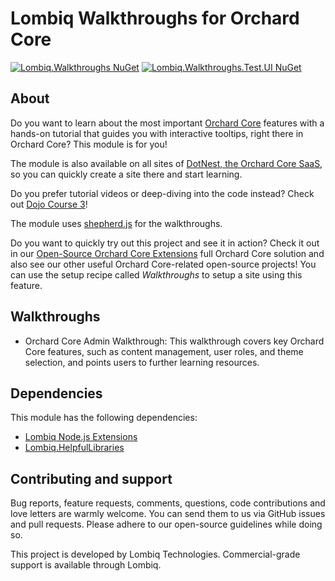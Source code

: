 # Lombiq Walkthroughs for Orchard Core

[![Lombiq.Walkthroughs NuGet](https://img.shields.io/nuget/v/Lombiq.Walkthroughs)](https://www.nuget.org/packages/Lombiq.Walkthroughs/) [![Lombiq.Walkthroughs.Test.UI NuGet](https://img.shields.io/nuget/v/Lombiq.Walkthroughs.Tests.UI)](https://www.nuget.org/packages/Lombiq.Walkthroughs.Tests.UI/)

## About

Do you want to learn about the most important [Orchard Core](https://orchardcore.net/) features with a hands-on tutorial that guides you with interactive tooltips, right there in Orchard Core? This module is for you! 

The module is also available on all sites of [DotNest, the Orchard Core SaaS](https://dotnest.com/), so you can quickly create a site there and start learning.

Do you prefer tutorial videos or deep-diving into the code instead? Check out [Dojo Course 3](https://orcharddojo.net/orchard-training/dojo-course-3-the-full-orchard-core-tutorial)!

The module uses [shepherd.js](https://shepherdjs.dev/) for the walkthroughs.

Do you want to quickly try out this project and see it in action? Check it out in our [Open-Source Orchard Core Extensions](https://github.com/Lombiq/Open-Source-Orchard-Core-Extensions) full Orchard Core solution and also see our other useful Orchard Core-related open-source projects! You can use the setup recipe called _Walkthroughs_ to setup a site using this feature.

## Walkthroughs

- Orchard Core Admin Walkthrough: This walkthrough covers key Orchard Core features, such as content management, user roles, and theme selection, and points users to further learning resources.

## Dependencies

This module has the following dependencies:

- [Lombiq Node.js Extensions](https://github.com/Lombiq/NodeJs-Extensions)
- [Lombiq.HelpfulLibraries](https://github.com/Lombiq/Helpful-Libraries)

## Contributing and support

Bug reports, feature requests, comments, questions, code contributions and love letters are warmly welcome. You can send them to us via GitHub issues and pull requests. Please adhere to our open-source guidelines while doing so.

This project is developed by Lombiq Technologies. Commercial-grade support is available through Lombiq.
